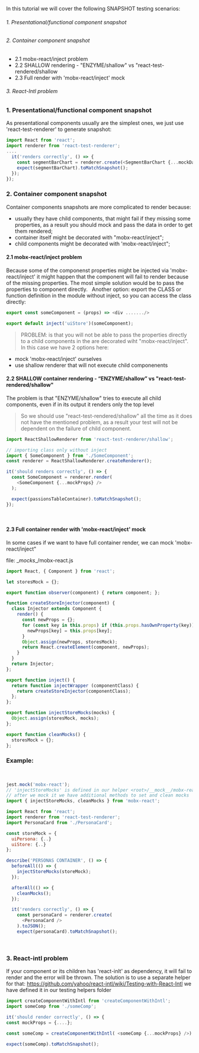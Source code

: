 
In this tutorial we will cover the following SNAPSHOT testing scenarios:

###### 1. Presentational/functional component snapshot
###### 2. Container component snapshot
- 2.1 mobx-react/inject problem
- 2.2 SHALLOW rendering - "ENZYME/shallow" vs "react-test-rendered/shallow
- 2.3 Full render with 'mobx-react/inject' mock
###### 3. React-Intl problem

### 1. Presentational/functional component snapshot
As presentational components usually are the simplest ones, we just use 'react-test-renderer' to generate snapshot:

```javascript
import React from 'react';
import renderer from 'react-test-renderer';
....
  it('renders correctly', () => {
    const segmentBarChart = renderer.create(<SegmentBarChart {...mockData} />).toJSON();
    expect(segmentBarChart).toMatchSnapshot();
  });
});
```

### 2. Container component snapshot
Container components snapshots are more complicated to render because:
- usually they have child components, that might fail if they missing some properties, as a result you should mock and pass the data in order to get them rendered;
- container itself might be decorated with "mobx-react/inject";
- child components might be decorated with 'mobx-react/inject";
&nbsp;
#### 2.1 mobx-react/inject problem
Because some of the componenst properties might be injected via 'mobx-react/inject' it might happen that the component will fail to render because of the missing properties.
The most simple solution would be to pass the properties to component directly.
&nbsp;
Another option: export the CLASS or function definition in the module without inject, so you can access the class directly:
```javascript
export const someComponent = (props) => <div ......./>

export default inject('uiStore')(someComponent);
```

> PROBLEM: is that you will not be able to pass the properties directly to a child components in the are decorated wiht "mobx-react/inject".
In this case we have 2 options here:
- mock 'mobx-react/inject' ourselves
- use shallow renderer that will not execute child componenents
&nbsp;
####  2.2 SHALLOW container rendering - “ENZYME/shallow” vs "react-test-rendered/shallow"
The problem is that "ENZYME/shallow" tries to execute all child components, even if in its output it renders only the top level
> So we should use "react-test-rendered/shallow" all the time as it does not have the mentioned problem, as a result your test will not be dependent on the failure of child component.
```javascript
import ReactShallowRenderer from 'react-test-renderer/shallow';

// importing class only without inject
import { SomeComponent } from './SomeComponent';
const renderer = ReactShallowRenderer.createRenderer();

it('should renders correctly', () => {
  const SomeComponent = renderer.render(
    <SomeComponent {...mockProps} />
  );

  expect(passionsTableContainer).toMatchSnapshot();
});
```
&nbsp;
#### 2.3 Full container render with 'mobx-react/inject' mock
In some cases if we want to have full container render, we can mock 'mobx-react/inject"

file: \__mocks__/mobx-react.js
```javascript
import React, { Component } from 'react';

let storesMock = {};

export function observer(component) { return component; };

function createStoreInjector(component) {
  class Injector extends Component {
    render() {
      const newProps = {};
      for (const key in this.props) if (this.props.hasOwnProperty(key)) {
        newProps[key] = this.props[key];
      }
      Object.assign(newProps, storesMock);
      return React.createElement(component, newProps);
    }
  }
  return Injector;
};

export function inject() {
  return function injectWrapper (componentClass) {
    return createStoreInjector(componentClass);
  };
};

export function injectStoreMocks(mocks) {
  Object.assign(storesMock, mocks);
};

export function cleanMocks() {
  storesMock = {};
};
```
### Example:
&nbsp;
```javascript
jest.mock('mobx-react');
// 'injectStoreMocks' is defined in our helper <root>/__mock__/mobx-react.js
// after we mock it we have additional methods to set and clean mocks
import { injectStoreMocks, cleanMocks } from 'mobx-react';

import React from 'react';
import renderer from 'react-test-renderer';
import PersonaCard from './PersonaCard';

const storeMock = {
  uiPersona: {..}
  uiStore: {..}
};

describe('PERSONAS CONTAINER', () => {
  beforeAll(() => {
    injectStoreMocks(storeMock);
  });

  afterAll(() => {
    cleanMocks();
  });

  it('renders correctly', () => {
    const personaCard = renderer.create(
      <PersonaCard />
    ).toJSON();
    expect(personaCard).toMatchSnapshot();

```
&nbsp;
### 3. React-intl problem

If your component or its children has 'react-inlt' as dependency, it will fail to render and the error will be thrown.
The solution is to use a separate helper for that:
https://github.com/yahoo/react-intl/wiki/Testing-with-React-Intl
we have defined it in our testing helpers folder

```javascript
import createComponentWithIntl from 'createComponentWithIntl';
import someComp from './someComp';

it('should render correctly', () => {
const mockProps = {....};

const someComp = createComponentWithIntl( <someComp {...mockProps} />).toJSON();

expect(someComp).toMatchSnapshot();


```






